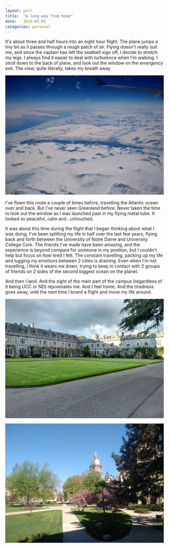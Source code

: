 ```yaml
---
layout: post
title:  "A long way from home"
date:   2016-05-05
categories: personal
---
```


It's about three and half hours into an eight hour flight. The plane jumps a tiny bit as it passes through a rough patch of air. Flying doesn't really suit me, and since the captain has left the seatbelt sign off, I decide to stretch my legs. I always find it easier to deal with turbulence when I'm walking. I stroll down to the back of plane, and look out the window on the emergency exit. The view, quite literally, takes my breath away

![Greenland has never looked so fine](/assets/Greenland.jpg)

I've flown this route a couple of times before, travelling the Atlantic ocean over and back. But I've never seen Greenland before. Never taken the time to look out the window as I was launched past in my flying metal tube. It looked so peaceful, calm and...untouched.

It was about this time during the flight that I began thinking about what I was doing. I've been splitting my life in half over the last few years, flying back and forth between the University of Notre Dame and University College Cork. The friends I've made have been amazing, and the experience is beyond compare for someone in my position, but I couldn't help but focus on how tired I felt. The constant travelling, packing up my life and lugging my emotions between 2 cities is draining. Even when I'm not travelling, I think it wears me down, trying to keep in contact with 2 groups of friends on 2 sides of the second biggest ocean on the planet.

And then I land. And the sight of the main part of the campus (regardless of it being UCC or ND) rejuvenates me. And I feel home. And the tiredness goes away, until the next time I board a flight and move my life around.

![The Quad](/assets/UCC.jpg)

![The Dome](/assets/ND.jpg)
